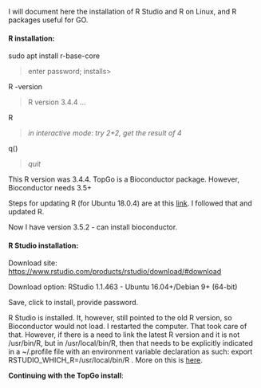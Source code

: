 I will document here the installation of R Studio and R on Linux, and R packages useful for GO. 

#### R installation:

sudo apt install r-base-core
> enter password; installs>

R -version
> R version 3.4.4 ...

R
> *in interactive mode: try 2+2, get the result of 4*

q() 
> *quit*

This R version was 3.4.4. TopGo is a Bioconductor package. However, Bioconductor needs 3.5+

Steps for updating R (for Ubuntu 18.0.4) are at this [link](https://www.digitalocean.com/community/tutorials/how-to-install-r-on-ubuntu-18-04). I followed that and updated R. 

Now I have version 3.5.2 - can install bioconductor.


#### R Studio installation:
Download site: https://www.rstudio.com/products/rstudio/download/#download

Download option: RStudio 1.1.463 - Ubuntu 16.04+/Debian 9+ (64-bit)

Save, click to install, provide password. 

R Studio is installed. It, however, still pointed to the old R version, so Bioconductor would not load. I restarted the computer. That took care of that. However, if there is a need to link the latest R version and it is not /usr/bin/R, but in /usr/local/bin/R, then that needs to be explicitly indicated in a ~/.profile file with an environment variable declaration as such: export RSTUDIO_WHICH_R=/usr/local/bin/R . More on this is [here](https://support.rstudio.com/hc/en-us/articles/200486138-Changing-R-versions-for-RStudio-desktop).

**Continuing with the TopGo install**:


